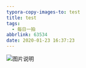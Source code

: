 ```yaml
---
typora-copy-images-to: test
title: test
tags:
  - 每日一拍
abbrlink: 63534
date: 2020-01-23 16:37:23
---
```


![图片说明](1.jpeg)

